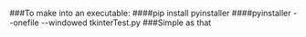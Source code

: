 ###To make into an executable:
####pip install pyinstaller
####pyinstaller --onefile --windowed tkinterTest.py
###Simple as that
